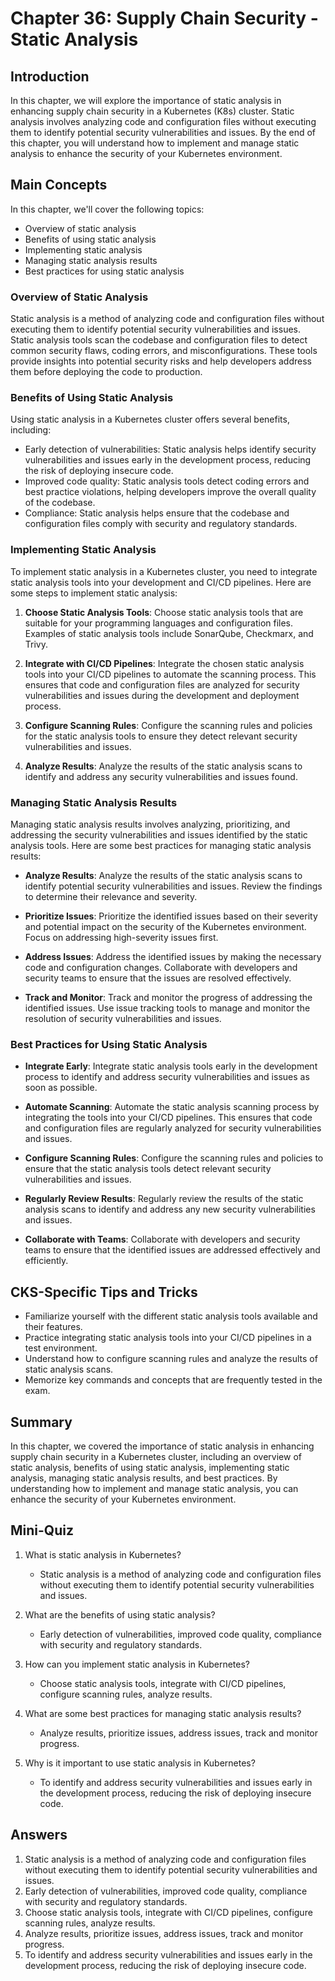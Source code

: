 # Chapter 36: Supply Chain Security - Static Analysis

## Introduction

In this chapter, we will explore the importance of static analysis in enhancing supply chain security in a Kubernetes (K8s) cluster. Static analysis involves analyzing code and configuration files without executing them to identify potential security vulnerabilities and issues. By the end of this chapter, you will understand how to implement and manage static analysis to enhance the security of your Kubernetes environment.

## Main Concepts

In this chapter, we'll cover the following topics:
- Overview of static analysis
- Benefits of using static analysis
- Implementing static analysis
- Managing static analysis results
- Best practices for using static analysis

### Overview of Static Analysis

Static analysis is a method of analyzing code and configuration files without executing them to identify potential security vulnerabilities and issues. Static analysis tools scan the codebase and configuration files to detect common security flaws, coding errors, and misconfigurations. These tools provide insights into potential security risks and help developers address them before deploying the code to production.

### Benefits of Using Static Analysis

Using static analysis in a Kubernetes cluster offers several benefits, including:
- Early detection of vulnerabilities: Static analysis helps identify security vulnerabilities and issues early in the development process, reducing the risk of deploying insecure code.
- Improved code quality: Static analysis tools detect coding errors and best practice violations, helping developers improve the overall quality of the codebase.
- Compliance: Static analysis helps ensure that the codebase and configuration files comply with security and regulatory standards.

### Implementing Static Analysis

To implement static analysis in a Kubernetes cluster, you need to integrate static analysis tools into your development and CI/CD pipelines. Here are some steps to implement static analysis:

1. **Choose Static Analysis Tools**: Choose static analysis tools that are suitable for your programming languages and configuration files. Examples of static analysis tools include SonarQube, Checkmarx, and Trivy.

2. **Integrate with CI/CD Pipelines**: Integrate the chosen static analysis tools into your CI/CD pipelines to automate the scanning process. This ensures that code and configuration files are analyzed for security vulnerabilities and issues during the development and deployment process.

3. **Configure Scanning Rules**: Configure the scanning rules and policies for the static analysis tools to ensure they detect relevant security vulnerabilities and issues.

4. **Analyze Results**: Analyze the results of the static analysis scans to identify and address any security vulnerabilities and issues found.

### Managing Static Analysis Results

Managing static analysis results involves analyzing, prioritizing, and addressing the security vulnerabilities and issues identified by the static analysis tools. Here are some best practices for managing static analysis results:

- **Analyze Results**: Analyze the results of the static analysis scans to identify potential security vulnerabilities and issues. Review the findings to determine their relevance and severity.

- **Prioritize Issues**: Prioritize the identified issues based on their severity and potential impact on the security of the Kubernetes environment. Focus on addressing high-severity issues first.

- **Address Issues**: Address the identified issues by making the necessary code and configuration changes. Collaborate with developers and security teams to ensure that the issues are resolved effectively.

- **Track and Monitor**: Track and monitor the progress of addressing the identified issues. Use issue tracking tools to manage and monitor the resolution of security vulnerabilities and issues.

### Best Practices for Using Static Analysis

- **Integrate Early**: Integrate static analysis tools early in the development process to identify and address security vulnerabilities and issues as soon as possible.

- **Automate Scanning**: Automate the static analysis scanning process by integrating the tools into your CI/CD pipelines. This ensures that code and configuration files are regularly analyzed for security vulnerabilities and issues.

- **Configure Scanning Rules**: Configure the scanning rules and policies to ensure that the static analysis tools detect relevant security vulnerabilities and issues.

- **Regularly Review Results**: Regularly review the results of the static analysis scans to identify and address any new security vulnerabilities and issues.

- **Collaborate with Teams**: Collaborate with developers and security teams to ensure that the identified issues are addressed effectively and efficiently.

## CKS-Specific Tips and Tricks

- Familiarize yourself with the different static analysis tools available and their features.
- Practice integrating static analysis tools into your CI/CD pipelines in a test environment.
- Understand how to configure scanning rules and analyze the results of static analysis scans.
- Memorize key commands and concepts that are frequently tested in the exam.

## Summary

In this chapter, we covered the importance of static analysis in enhancing supply chain security in a Kubernetes cluster, including an overview of static analysis, benefits of using static analysis, implementing static analysis, managing static analysis results, and best practices. By understanding how to implement and manage static analysis, you can enhance the security of your Kubernetes environment.

## Mini-Quiz

1. What is static analysis in Kubernetes?
   - Static analysis is a method of analyzing code and configuration files without executing them to identify potential security vulnerabilities and issues.

2. What are the benefits of using static analysis?
   - Early detection of vulnerabilities, improved code quality, compliance with security and regulatory standards.

3. How can you implement static analysis in Kubernetes?
   - Choose static analysis tools, integrate with CI/CD pipelines, configure scanning rules, analyze results.

4. What are some best practices for managing static analysis results?
   - Analyze results, prioritize issues, address issues, track and monitor progress.

5. Why is it important to use static analysis in Kubernetes?
   - To identify and address security vulnerabilities and issues early in the development process, reducing the risk of deploying insecure code.

## Answers

1. Static analysis is a method of analyzing code and configuration files without executing them to identify potential security vulnerabilities and issues.
2. Early detection of vulnerabilities, improved code quality, compliance with security and regulatory standards.
3. Choose static analysis tools, integrate with CI/CD pipelines, configure scanning rules, analyze results.
4. Analyze results, prioritize issues, address issues, track and monitor progress.
5. To identify and address security vulnerabilities and issues early in the development process, reducing the risk of deploying insecure code.
